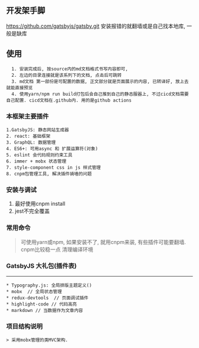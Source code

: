 ## 开发架手脚

https://github.com/gatsbyjs/gatsby.git
安装报错的就翻墙或是自己找本地库, 一般是缺库

## 使用
      1. 安装完成后, 按source内的md文档格式书写内容即可,
      2. 左边的目录连接就是该系列下的文档, 点击后可跳转
      3. md文档 第一部份是可配置的数据, 正文部分就是页面展示的内容, 已转译好, 放上去就能直接预览
      4. 使用yarn/npm run build打包后会自己推到自己的静态服器上, 不过cicd文档需要自己配置. cicd文档在.github内. 用的是github actions

### 本框架主要插件
    1.GatsbyJS: 静态网站生成器
    2. react: 基础框架
    3. GraphQL: 数据管理
    4. ES6+: 可用async 和 扩展运算符(对象)
    5. eslint 会代码规则约束工具
    6. immer + mobx 状态管理
    7. style-component css in js 样式管理
    8. cnpm包管理工具, 解决插件骑墙的问题 

### 安装与调试
  1. 最好使用cnpm install
  2. jest不完全覆盖

### 常用命令
  > 可使用yarn或npm, 如果安装不了, 就用cnpm来装, 有些插件可能要翻墙. cnpm比较稳一点
  > 清理编译环境


  ### GatsbyJS 大礼包(插件表)
  ----
    * Typography.js: 全局排版主题定义()
    * mobx  // 全局状态管理
    * redux-devtools  // 页面调试插件
    * highlight-code // 代码高亮
    * markdown // 当数据作为文章内容

  ### 项目结构说明
    > 采用mobx管理的类MVC架构.